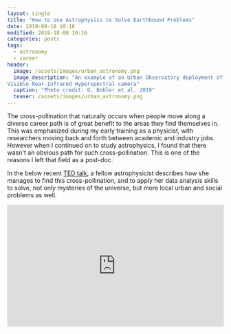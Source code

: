 ```yaml
---
layout: single
title: "How to Use Astrophysics to Solve Earthbound Problems"
date: 2019-09-18 10:16
modified: 2019-18-08 10:16
categories: posts
tags:
  - astronomy
  - career
header:
  image: /assets/images/urban_astronomy.png
  image_description: "An example of an Urban Observatory deployment of a
Visible Near-Infrared Hyperspectral camera"
  caption: "Photo credit: G. Dobler et al. 2019"
  teaser: /assets/images/urban_astronomy.png
---
```


The cross-pollination that naturally occurs when people move along a diverse career path is of great benefit to the areas they find themselves in.
This was emphasized during my early training as a physicist,
with researchers moving back and forth between academic and industry jobs.
However when I continued on to study astrophysics,
I found that there wasn't an obvious path for such cross-pollination.
This is one of the reasons I left that field as a post-doc.

In the below recent
[TED talk](https://www.ted.com/talks/federica_bianco_how_we_use_astrophysics_to_study_earthbound_problems),
a fellow astrophysicist describes how she manages to find this cross-pollination,
and to apply her data analysis skills to solve, not only mysteries of the universe, but more local urban and social problems as well.

<div style="max-width:854px">
<div style="position:relative;height:0;padding-bottom:56.25%">
<iframe
src="https://embed.ted.com/talks/federica_bianco_how_we_use_astrophysics_to_study_earthbound_problems"
width="854"
height="480"
style="position:absolute;left:0;top:0;width:100%;height:100%"
frameborder="0"
scrolling="no"
allowfullscreen>
</iframe>
</div>
</div>
